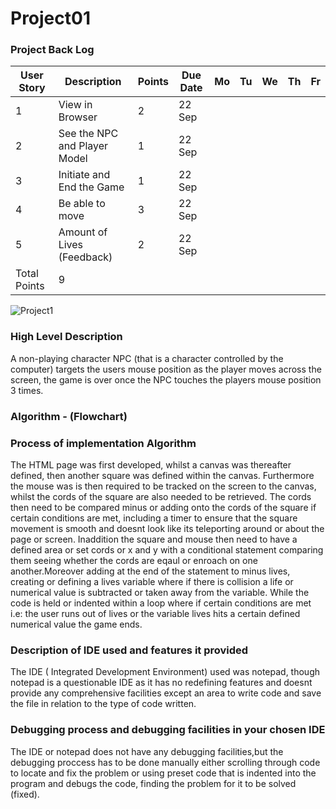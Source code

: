 # Project01

### Project Back Log

| User Story  | Description                  | Points | Due Date | Mo | Tu | We | Th | Fr |
|-------------|------------------------------|--------|----------|----|----|----|----|----|
| 1           | View in Browser              | 2      |22 Sep    |    |    |    |    |    |
| 2           | See the NPC and Player Model | 1      |22 Sep    |    |    |    |    |    |
| 3           | Initiate and End the Game    | 1      |22 Sep    |    |    |    |    |    |
| 4           | Be able to move              | 3      |22 Sep    |    |    |    |    |    |
| 5           | Amount of Lives (Feedback)   | 2      |22 Sep    |    |    |    |    |    |
| Total Points| 9                 |





<img src=".jpeg" alt="Project1"
     title="Project1" />

### High Level Description 

A non-playing character NPC (that is a character controlled by the computer) targets the users mouse position as the player moves across the screen, the game is over once the NPC touches the players mouse position 3 times. 


### Algorithm - (Flowchart)

### Process of implementation Algorithm

The HTML page was first developed, whilst a canvas was thereafter defined, then another square was defined within the canvas. Furthermore the mouse was is then required to be tracked on the screen to the canvas, whilst the cords of the square are also needed to be retrieved. The cords then need to be compared minus or adding onto the cords of the square if certain conditions are met, including a timer to ensure that the square movement is smooth and doesnt look like its teleporting around or about the page or screen. Inaddition the square and mouse then need to have a defined area or set cords or x and y with a conditional statement comparing them seeing whether the cords are eqaul or enroach on one another.Moreover adding at the end of the statement to minus lives, creating or defining a lives variable where if there is collision a life or numerical value is subtracted or taken away from the variable. While the code is held or indented within a loop where if certain conditions are met i.e: the user runs out of lives or the variable lives hits a certain defined numerical value the game ends.

### Description of IDE used and features it provided

The IDE ( Integrated Development Environment) used was notepad, though notepad is a questionable IDE as it has no redefining features and doesnt provide any comprehensive facilities except an area to write code and save the file in relation to the type of code written.

### Debugging process and debugging facilities in your chosen IDE

The IDE or notepad does not have any debugging facilities,but the debugging proccess has to be done manually either scrolling through code to locate and fix the problem or using preset code that is indented into the program and debugs the code, finding the problem for it to be solved (fixed).
